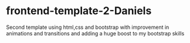 # frontend-template-2-Daniels
Second template using html,css and bootstrap with improvement in animations and transitions and adding a huge boost to my bootstrap skills
